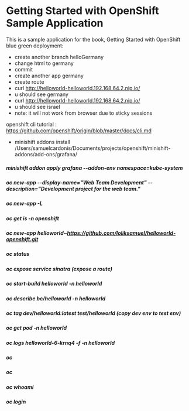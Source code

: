 Getting Started with OpenShift Sample Application
====================

This is a sample application for the book, Getting Started with OpenShift
blue green deployment:
* create another branch helloGermany
* change html to germany
* commit
* create another app germany
* create route
* curl http://helloworld-helloworld.192.168.64.2.nip.io/
* u should see germany
* curl http://helloworld-helloworld.192.168.64.2.nip.io/
* u should see israel
* note: it will not work from browser due to sticky sessions

openshift cli tutorial : https://github.com/openshift/origin/blob/master/docs/cli.md
* minishift addons install /Users/samuelcardonis/Documents/projects/openshift/minishift-addons/add-ons/grafana/
##### minishift addon apply grafana --addon-env namespace=kube-system
##### oc new-app --display-name="Web Team Development" --description="Development project for the web team."
##### oc new-app -L
##### oc get is -n openshift
##### oc new-app helloworld~https://github.com/loliksamuel/helloworld-openshift.git
##### oc status
##### oc expose service sinatra (expose a route)
##### oc start-build helloworld -n helloworld
##### oc describe bc/helloworld -n helloworld
##### oc tag dev/helloworld:latest test/helloworld (copy dev env to test env)
##### oc get pod -n helloworld
##### oc logs helloworld-6-krnq4 -f -n helloworld
##### oc 
##### oc 
##### oc whoami
##### oc login
